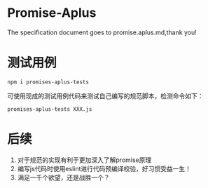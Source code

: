 # Promise-Aplus
The specification document goes to promise.aplus.md,thank you!

# 测试用例
```
npm i promises-aplus-tests
```
可使用现成的测试用例代码来测试自己编写的规范脚本，检测命令如下：
```
promises-aplus-tests XXX.js
```

# 后续
1. 对于规范的实现有利于更加深入了解promise原理
2. 编写js代码时使用eslint进行代码预编译校验，好习惯受益一生！
3. 满足一千个欲望，还是战胜一个？
